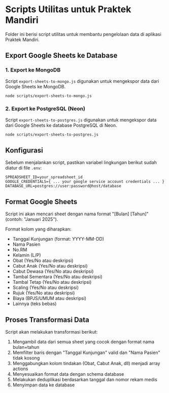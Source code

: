 # Scripts Utilitas untuk Praktek Mandiri

Folder ini berisi script utilitas untuk membantu pengelolaan data di aplikasi Praktek Mandiri.

## Export Google Sheets ke Database

### 1. Export ke MongoDB

Script `export-sheets-to-mongo.js` digunakan untuk mengekspor data dari Google Sheets ke MongoDB.

```bash
node scripts/export-sheets-to-mongo.js
```

### 2. Export ke PostgreSQL (Neon)

Script `export-sheets-to-postgres.js` digunakan untuk mengekspor data dari Google Sheets ke database PostgreSQL di Neon.

```bash
node scripts/export-sheets-to-postgres.js
```

## Konfigurasi

Sebelum menjalankan script, pastikan variabel lingkungan berikut sudah diatur di file `.env`:

```
SPREADSHEET_ID=your_spreadsheet_id
GOOGLE_CREDENTIALS={ ... your google service account credentials ... }
DATABASE_URL=postgres://user:password@host/database
```

## Format Google Sheets

Script ini akan mencari sheet dengan nama format "[Bulan] [Tahun]" (contoh: "Januari 2025").

Format kolom yang diharapkan:
- Tanggal Kunjungan (format: YYYY-MM-DD)
- Nama Pasien
- No.RM
- Kelamin (L/P)
- Obat (Yes/No atau deskripsi)
- Cabut Anak (Yes/No atau deskripsi)
- Cabut Dewasa (Yes/No atau deskripsi)
- Tambal Sementara (Yes/No atau deskripsi)
- Tambal Tetap (Yes/No atau deskripsi)
- Scaling (Yes/No atau deskripsi)
- Rujuk (Yes/No atau deskripsi)
- Biaya (BPJS/UMUM atau deskripsi)
- Lainnya (teks bebas)

## Proses Transformasi Data

Script akan melakukan transformasi berikut:
1. Mengambil data dari semua sheet yang cocok dengan format nama bulan+tahun
2. Memfilter baris dengan "Tanggal Kunjungan" valid dan "Nama Pasien" tidak kosong
3. Menggabungkan kolom tindakan (Obat, Cabut Anak, dll) menjadi array actions
4. Menyesuaikan format data dengan schema database
5. Melakukan deduplikasi berdasarkan tanggal dan nomor rekam medis
6. Menyimpan data ke database